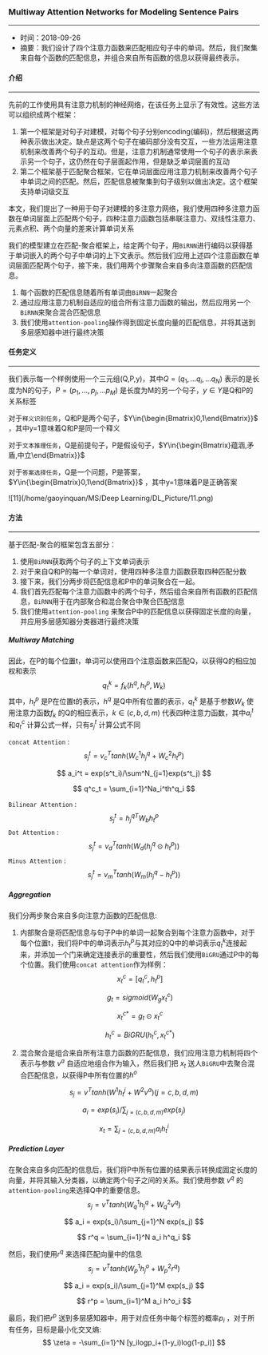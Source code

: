 ###  Multiway Attention Networks for Modeling Sentence Pairs

---

- 时间：2018-09-26
- 摘要：我们设计了四个注意力函数来匹配相应句子中的单词。然后，我们聚集来自每个函数的匹配信息，并组合来自所有函数的信息以获得最终表示。

#### 介绍

---

先前的工作使用具有注意力机制的神经网络，在该任务上显示了有效性。这些方法可以组织成两个框架：

1. 第一个框架是对句子对建模，对每个句子分别encoding(编码)，然后根据这两种表示做出决定。缺点是这两个句子在编码部分没有交互，一些方法运用注意机制来改善两个句子的互动。但是，注意力机制通常使用一个句子的表示来表示另一个句子，这仍然在句子层面起作用，但是缺乏单词层面的互动
2. 第二个框架基于匹配聚合框架，它在单词层面应用注意力机制来改善两个句子中单词之间的匹配。然后，匹配信息被聚集到句子级别以做出决定。这个框架支持单词级交互

本文，我们提出了一种用于句子对建模的多注意力网络，我们使用四种多注意力函数在单词层面上匹配两个句子，四种注意力函数包括串联注意力、双线性注意力、元素点积、两个向量的差来计算单词关系

我们的模型建立在匹配-聚合框架上，给定两个句子，用`BiRNN`进行编码以获得基于单词嵌入的两个句子中单词的上下文表示。然后我们应用上述四个注意函数在单词层面匹配两个句子，接下来，我们用两个步骤聚合来自多向注意函数的匹配信息。

1. 每个函数的匹配信息随着所有单词由`BiRNN`一起聚合
2. 通过应用注意力机制自适应的组合所有注意力函数的输出，然后应用另一个`BiRNN`来聚合混合匹配信息
3. 我们使用`attention-pooling`操作得到固定长度向量的匹配信息，并将其送到多层感知器中进行最终决策

#### 任务定义

---

我们表示每一个样例使用一个三元组(Q,P,y)，其中$Q=(q_1,...q_i,...q_N)$ 表示的是长度为N的句子，$P=(p_1,...,p_j,...p_M)$ 是长度为M的另一个句子，$y\in{Y}$是Q和P的关系标签

对于`释义识别任务`，Q和P是两个句子，$Y\in{\begin{Bmatrix}0,1\end{Bmatrix}}$ ，其中y=1意味着Q和P是同一个释义

对于`文本推理任务`，Q是前提句子，P是假设句子，$Y\in{\begin{Bmatrix}蕴涵,矛盾,中立\end{Bmatrix}}$ 

对于`答案选择任务`，Q是一个问题，P是答案，$Y\in{\begin{Bmatrix}0,1\end{Bmatrix}}$ ，其中y=1意味着P是正确答案

![11](/home/gaoyinquan/MS/Deep Learning/DL_Picture/11.png)

#### 方法

---

基于匹配-聚合的框架包含五部分：

1. 使用`BiRNN`获取两个句子的上下文单词表示
2. 对于来自Q和P的每一个单词对，使用四种多注意力函数获取四种匹配分数
3. 接下来，我们分两步将匹配信息和P中的单词聚合在一起。
4. 我们首先匹配每个注意力函数中的两个句子，然后组合来自所有函数的匹配信息，`BiRNN`用于在内部聚合和混合聚合中聚合匹配信息
5. 我们使用`attention-pooling` 来聚合P中的匹配信息以获得固定长度的向量，并应用多层感知器分类器进行最终决策

##### Multiway Matching

因此，在P的每个位置t，单词可以使用四个注意函数来匹配Q，以获得Q的相应加权和表示
$$
q_t^k = f_k(h^q,h_t^p,W_k)
$$
其中，$h_t^p$ 是P在位置t的表示，$h^q$ 是Q中所有位置的表示，$q_t^k$ 是基于参数$W_k$ 使用注意力函数$f_k$ 的Q的相应表示，$k\in(c,b,d,m)$ 代表四种注意力函数，其中$a_i^t$ 和$q^c_t$ 计算公式一样，只有$s^t_j$ 计算公式不同

`concat Attention` :
$$
s^t_j = v_c^Ttanh(W_c^1h_j^q+W_c^2h_t^p)
$$

$$
a_i^t = exp(s^t_i)/\sum^N_{j=1}exp(s^t_j)
$$

$$
q^c_t = \sum_{i=1}^Na_i^th^q_i
$$

`Bilinear Attention` :
$$
s^t_j = {h_j^q}^TW_bh^p_t
$$
`Dot Attention` :
$$
s^t_j = {v_d}^T tanh(W_d(h_j^q \odot h_t^p))
$$
`Minus Attention` :
$$
s^t_j = {v_m}^T tanh(W_m(h^q_j-h^p_t))
$$

##### Aggregation

我们分两步聚合来自多向注意力函数的匹配信息:

1. 内部聚合是将匹配信息与句子P中的单词一起聚合到每个注意力函数中，对于每个位置t，我们将P中的单词表示$h_t^p$与其对应的Q中的单词表示$q_t^k$连接起来，并添加一个门来确定连接表示的重要性，然后我们使用`BiGRU`通过P中的每个位置。我们使用`concat attention`作为样例：
   $$
   x_t^c = [q_t^c,h_t^p]
   $$

   $$
   g_t = sigmoid(W_gx_t^c)
   $$

   $$
   x_t^{c*} = g_t \odot x_t^c
   $$

   $$
   h_t^c = BiGRU(h_t^c,x_t^{c*})
   $$



2. 混合聚合是组合来自所有注意力函数的匹配信息，我们应用注意力机制将四个表示与参数 $v^a$ 自适应地组合作为输入，然后我们把 $x_t$ 送人`BiGRU`中去聚合混合匹配信息，以获得P中所有位置的$h^o$ 

$$
s_j = v^T tanh(W^1h_t^j+W^2v^a)(j=c,b,d,m)
$$

$$
a_i = exp(s_i)/\sum_{j=(c,b,d,m)}exp(s_j)
$$

$$
x_t = \sum_{j=(c,b,d,m)} a_i h_t^i
$$

##### Prediction Layer

在聚合来自多向匹配的信息后，我们将P中所有位置的结果表示转换成固定长度的向量，并将其输入分类器，以确定两个句子之间的关系。我们使用参数 $v^q$ 的`attention-pooling`来选择Q中的重要信息。
$$
s_j = v^T tanh(W^1_q h^q_j+W^2_q v^q)
$$

$$
a_i = exp(s_i)/\sum_{j=1}^N exp(s_j)
$$

$$
r^q = \sum_{i=1}^N a_i h^q_i
$$

然后，我们使用$r^q$ 来选择匹配向量中的信息
$$
s_j = v^T tanh(W^1_p h^o_j+W^2_p r^q)
$$

$$
a_i = exp(s_i)/\sum_{j=1}^M exp(s_j)
$$

$$
r^p = \sum_{i=1}^M a_i h^o_i
$$

最后，我们把$r^p$ 送到多层感知器中，用于对应任务中每个标签的概率$p_i$ ，对于所有任务，目标是最小化交叉熵:
$$
\zeta = -\sum_{i=1}^N [y_ilogp_i+(1-y_i)log(1-p_i)]
$$
